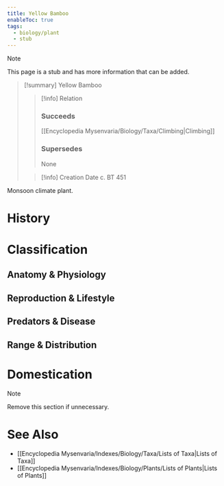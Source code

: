 ```yaml
---
title: Yellow Bamboo
enableToc: true
tags:
  - biology/plant
  - stub
---
```


> [!note]
> This page is a stub and has more information that can be added.

> [!summary] Yellow Bamboo
> > [!info] Relation
> > ### Succeeds
> > [[Encyclopedia Mysenvaria/Biology/Taxa/Climbing|Climbing]]
> > ### Supersedes
> > None
>
> > [!info] Creation Date
> > c. BT 451

Monsoon climate plant.
# History

# Classification
## Anatomy & Physiology

## Reproduction & Lifestyle

## Predators & Disease

## Range & Distribution

# Domestication

> [!note]
> Remove this section if unnecessary.
# See Also
- [[Encyclopedia Mysenvaria/Indexes/Biology/Taxa/Lists of Taxa|Lists of Taxa]]
- [[Encyclopedia Mysenvaria/Indexes/Biology/Plants/Lists of Plants|Lists of Plants]]